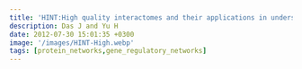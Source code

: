 ```yaml
---
title: 'HINT:High quality interactomes and their applications in understanding human disease'
description: Das J and Yu H
date: 2012-07-30 15:01:35 +0300
image: '/images/HINT-High.webp'
tags: [protein_networks,gene_regulatory_networks]
---
```

